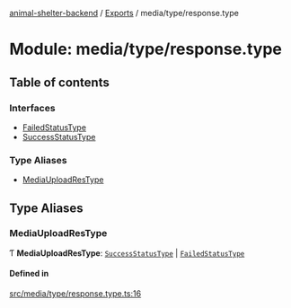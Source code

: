 [animal-shelter-backend](../README.md) / [Exports](../modules.md) / media/type/response.type

# Module: media/type/response.type

## Table of contents

### Interfaces

- [FailedStatusType](../interfaces/media_type_response_type.FailedStatusType.md)
- [SuccessStatusType](../interfaces/media_type_response_type.SuccessStatusType.md)

### Type Aliases

- [MediaUploadResType](media_type_response_type.md#mediauploadrestype)

## Type Aliases

### MediaUploadResType

Ƭ **MediaUploadResType**: [`SuccessStatusType`](../interfaces/media_type_response_type.SuccessStatusType.md) \| [`FailedStatusType`](../interfaces/media_type_response_type.FailedStatusType.md)

#### Defined in

[src/media/type/response.type.ts:16](https://github.com/B4LiN7/animal-shelter-backend/blob/433cf0c1c0d87c638e9f68cdba4d5975f6f24447/src/media/type/response.type.ts#L16)
